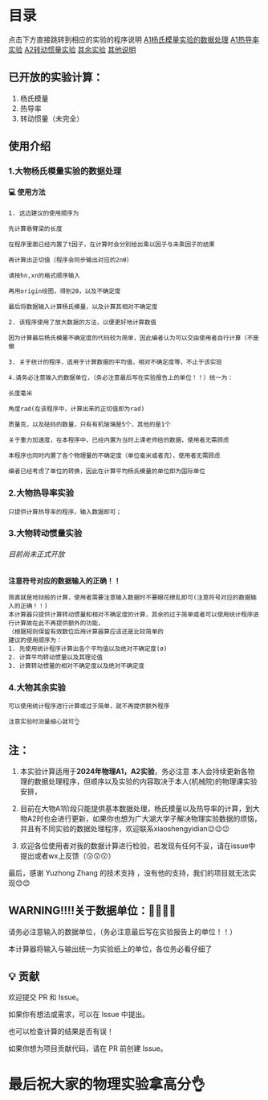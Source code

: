 
# 目录
点击下方直接跳转到相应的实验的程序说明
[A1杨氏模量实验的数据处理](#1大物杨氏模量实验的数据处理)
[A1热导率实验](#2大物热导率实验)
[A2转动惯量实验](#3大物转动惯量实验)
[其余实验](#4大物其余实验)
[其他说明](#注)

## 已开放的实验计算：
1. 杨氏模量
2. 热导率
3. 转动惯量（未完全）

## 使用介绍
### 1.大物杨氏模量实验的数据处理

#### 💻 使用方法

    1. 这边建议的使用顺序为
    
    先计算悬臂梁的长度
    
    在程序里面已经内置了t因子，在计算时会分别给出乘以因子与未乘因子的结果
    
    再计算出正切值（程序会同步输出对应的2nθ）
    
    请按hn,xn的格式顺序输入
    
    再用origin绘图，得到2θ，以及不确定度
    
    最后将数据输入计算杨氏模量，以及计算其相对不确定度
    
    2. 该程序使用了放大数据的方法，以便更好地计算数值    
    
    因为计算最后杨氏模量不确定度的代码较为简单，因此编者认为可以交由使用者自行计算（不是懒
    
    3. 关于统计的程序，适用于计算数据的平均值，相对不确定度等，不止于该实验

    4.请务必注意输入的数据单位，（务必注意最后写在实验报告上的单位！！）统一为：
    
    长度毫米
    
    角度rad(在该程序中，计算出来的正切值即为rad)
    
    质量克，以及砝码的数量，只有有机玻璃是5个，其他的是1个
    
    关于重力加速度，在本程序中，已经内置为当时上课老师给的数据，使用者无需顾虑
    
    本程序也同时内置了各个物理量的不确定度（单位毫米或者克），使用者无需顾虑
    
    编者已经考虑了单位的转换，因此在计算平均杨氏模量的单位即为国际单位


### 2.大物热导率实验

    只提供计算热导率的程序，输入数据即可；



### 3.大物转动惯量实验
<h6>目前尚未正式开放</h6>
<strong>注意符号对应的数据输入的正确！！</strong>

    简直就是地狱般的计算，使用者需要注意输入数据时不要眼花缭乱即可(注意符号对应的数据输入的正确！！)
    本计算器只提供计算转动惯量和相对不确定度的计算，其余的过于简单或者可以使用统计程序进行计算故在此不再提供额外的功能，
    （根据规则保留有效数位后用计算器算应该还是比较简单的
    建议的使用顺序为：
    1. 先使用统计程序计算出各个平均值以及绝对不确定度(σ)
    2. 计算平均转动惯量以及其理论值
    3. 计算转动惯量的相对不确定度以及绝对不确定度

### 4.大物其余实验

    可以使用统计程序进行计算或过于简单，就不再提供额外程序

    注意实验时测量细心就可👌


## 注：
1. 本实验计算适用于**2024年物理A1，A2实验**，务必注意
本人会持续更新各物理的数据处理程序，但顺序以及实验的内容取决于本人(机械院)的物理课实验安排，

2. 目前在大物A1阶段只能提供基本数据处理，杨氏模量以及热导率的计算，到大物A2时也会进行更新，如果你也想为广大湖大学子解决物理实验数据的烦恼，并且有不同实验的数据处理程序，欢迎联系xiaoshengyidian😉😉😉

3. 欢迎各位使用者对我的数据计算进行检验，若发现有任何不妥，请在issue中提出或者wx上反馈（😗😗😗）


最后，感谢 Yuzhong Zhang 的技术支持 ，没有他的支持，我们的项目就无法实现😊😊
## WARNING!!!!关于数据单位：🫵🫵🫵🫵

请务必注意输入的数据单位，（务必注意最后写在实验报告上的单位！！）

本计算器将输入与输出统一为实验纸上的单位，各位务必看仔细了

## 💡 贡献

欢迎提交 PR 和 Issue。

如果你有想法或需求，可以在 Issue 中提出。

也可以检查计算的结果是否有误！

如果你想为项目贡献代码，请在 PR 前创建 Issue。



# **最后祝大家的物理实验拿高分👌**






